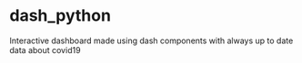 # dash_python

Interactive dashboard made using dash components with always up to date data about covid19
